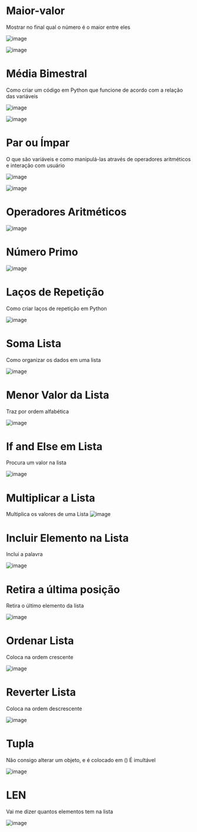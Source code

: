 # Maior-valor
Mostrar no final qual o número é o maior entre eles


![image](https://user-images.githubusercontent.com/78243487/159594479-e41a5f3d-229f-44f9-ae09-eb60d14f5f75.png)

![image](https://user-images.githubusercontent.com/78243487/159594795-66f18f26-d8f1-4634-9044-eccc4a4df2a4.png)


# Média Bimestral
Como criar um código em Python que funcione de acordo com a relação das variáveis

![image](https://user-images.githubusercontent.com/78243487/159725147-05c97f50-bbac-42c5-9274-6fb4dabfc2e0.png)

![image](https://user-images.githubusercontent.com/78243487/159725343-6ec5e41e-41b8-40f4-936b-372545b221d1.png)


# Par ou Ímpar
O que são variáveis e como manipulá-las através de operadores aritméticos e interação com usuário

![image](https://user-images.githubusercontent.com/78243487/159725711-8603e691-8340-4f48-9755-682b848892df.png)

![image](https://user-images.githubusercontent.com/78243487/159725818-39496276-d6da-4fde-ae35-85969111bfad.png)

# Operadores Aritméticos

![image](https://user-images.githubusercontent.com/78243487/160837708-0bc357f2-dfa7-4a72-a884-6bdbdfd2dcee.png)

# Número Primo

![image](https://user-images.githubusercontent.com/78243487/160840480-a1dfe035-e345-4134-9033-593a3b3e0f38.png)

# Laços de Repetição
Como criar laços de repetição em Python

![image](https://user-images.githubusercontent.com/78243487/160842394-21ab86df-c04f-462c-ab08-fe505ca23232.png)

# Soma Lista
Como organizar os dados em uma lista

![image](https://user-images.githubusercontent.com/78243487/160844096-752ae8a8-de54-4e05-8f21-3707b117912c.png)

# Menor Valor da Lista
Traz por ordem alfabética 

![image](https://user-images.githubusercontent.com/78243487/160847068-441a61c7-4904-4fa8-b74a-691613e8a0f0.png)

# If and Else em Lista
Procura um valor na lista

![image](https://user-images.githubusercontent.com/78243487/160848257-aaf5de45-b303-446f-b3b7-f57af67791e2.png)

# Multiplicar a Lista
Multiplica os valores de uma Lista
![image](https://user-images.githubusercontent.com/78243487/160850284-9c4225f9-dc42-4acf-9f0f-5c326ee95075.png)

# Incluir Elemento na Lista
Inclui a palavra

![image](https://user-images.githubusercontent.com/78243487/161049042-23b7e198-c97b-4048-b0c7-2db5f9d0eff2.png)

# Retira a última posição 
Retira o último elemento da lista

![image](https://user-images.githubusercontent.com/78243487/161050118-5d8979c6-4c3a-4a25-a866-56bbbbc229d7.png)

# Ordenar Lista
Coloca na ordem crescente

![image](https://user-images.githubusercontent.com/78243487/161051260-618ddb62-c351-4cd3-8fc6-4717f49863ce.png)

# Reverter Lista
Coloca na ordem descrescente

![image](https://user-images.githubusercontent.com/78243487/161052732-581cd0f5-a863-4b06-82b7-85e2508e35de.png)

# Tupla
Não consigo alterar um objeto, e é colocado em ()
É imultável

![image](https://user-images.githubusercontent.com/78243487/161055262-badad1a6-4b2a-45f1-9b12-3a81788188a2.png)

# LEN
Vai me dizer quantos elementos tem na lista

![image](https://user-images.githubusercontent.com/78243487/161055567-17e1b326-d166-4580-bdb1-a48f6f558475.png)








